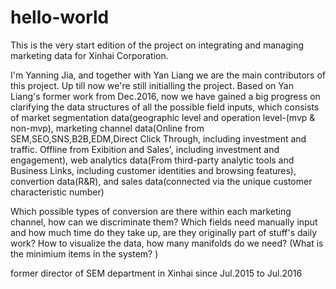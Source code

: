 # hello-world

This is the very start edition of the project on integrating and managing marketing data for Xinhai Corporation.

I'm Yanning Jia, and together with Yan Liang we are the main contributors of this project. Up till now we're still initialling the project. Based on Yan Liang's former work from Dec.2016, now we have gained a big progress on clarifying the data structures of all the possible field inputs, which consists of market segmentation data(geographic level and operation level-(mvp & non-mvp), marketing channel data(Online from SEM,SEO,SNS,B2B,EDM,Direct Click Through, including investment and traffic. Offline from Exibition and Sales', including investment and engagement), web analytics data(From third-party analytic tools and Business Links, including customer identities and browsing features), convertion data(R&R), and sales data(connected via the unique customer characteristic number)

Which possible types of conversion are there within each marketing channel, how can we discriminate them?
Which fields need manually input and how much time do they take up, are they originally part of stuff's daily work?
How to visualize the data, how many manifolds do we need? (What is the minimium items in the system? )


former director of SEM department in Xinhai since Jul.2015 to Jul.2016
